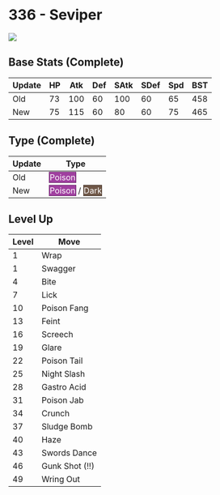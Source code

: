 # 336 - Seviper
![][336]

## Base Stats (Complete)

Update | HP | Atk | Def | SAtk | SDef | Spd | BST
---    | ---| --- | --- | ---  | ---  | --- | ---
Old    | 73 |  100 |  60 |  100  |  60  |  65  |  458
New    | 75 |  115 |  60 |  80  |  60  |  75  |  465

## Type (Complete)

Update | Type
---    | ---
Old    | <span style="color:white; background:#A040A0; border: 1px solid #682A68">Poison</span>
New    | <span style="color:white; background:#A040A0; border: 1px solid #682A68">Poison</span> / <span style="color:white; background:#705848; border: 1px solid #49392F">Dark</span>

## Level Up

Level | Move
---   | ---
  1   | Wrap
  1   | Swagger
  4   | Bite
  7   | Lick
 10   | Poison Fang
 13   | Feint
 16   | Screech
 19   | Glare
 22   | Poison Tail
 25   | Night Slash
 28   | Gastro Acid
 31   | Poison Jab
 34   | Crunch
 37   | Sludge Bomb
 40   | Haze
 43   | Swords Dance
 46   | Gunk Shot (!!)
 49   | Wring Out



[336]: /img/pokemon/336.png
